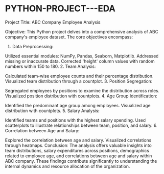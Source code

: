 # PYTHON-PROJECT---EDA
Project Title: ABC Company Employee Analysis

Objective:
This Python project delves into a comprehensive analysis of ABC company's employee dataset. The core objectives encompass:

1. Data Preprocessing:

Utilized essential modules: NumPy, Pandas, Seaborn, Matplotlib.
Addressed missing or inaccurate data.
Corrected 'height' column values with random numbers within 150 to 180.
2. Team Analysis:

Calculated team-wise employee counts and their percentage distribution.
Visualized team distribution through a countplot.
3. Position Segregation:

Segregated employees by positions to examine the distribution across roles.
Visualized position distribution with countplots.
4. Age Group Identification:

Identified the predominant age group among employees.
Visualized age distribution with countplots.
5. Salary Analysis:

Identified teams and positions with the highest salary spending.
Used scatterplots to illustrate relationships between team, position, and salary.
6. Correlation between Age and Salary:

Explored the correlation between age and salary.
Visualized correlations through heatmaps.
Conclusion:
The analysis offers valuable insights into team distributions, salary expenditures across positions, demographics related to employee age, and correlations between age and salary within ABC company. These findings contribute significantly to understanding the internal dynamics and resource allocation of the organization.
